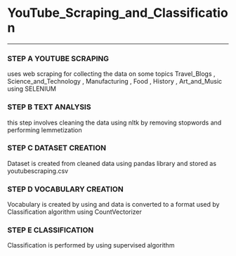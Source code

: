 # YouTube_Scraping_and_Classification
---------------------------------------------------------

### STEP A  YOUTUBE SCRAPING

uses web scraping for collecting the data on some topics  Travel_Blogs , Science_and_Technology , Manufacturing , Food , History , Art_and_Music  using SELENIUM


### STEP B  TEXT ANALYSIS

this step involves cleaning the data using nltk by removing stopwords and performing lemmetization 

### STEP C  DATASET CREATION 

Dataset is created from cleaned data using pandas library and stored as youtubescraping.csv 

### STEP D  VOCABULARY CREATION 

Vocabulary is created by using and data is converted to a format used by Classification algorithm using CountVectorizer 

### STEP E  CLASSIFICATION 

Classification is performed by using supervised algorithm 
	
